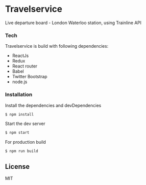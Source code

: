# Travelservice

Live departure board - London Waterloo station, using Trainline API

### Tech

Travelservice is build with following dependencies:

* ReactJs
* Redux
* React router
* Babel
* Twitter Bootstrap
* node.js

### Installation

Install the dependencies and devDependencies

```sh
$ npm install
```
Start the dev server

```sh
$ npm start
```

For production build

```sh
$ npm run build
```

License
----
MIT
